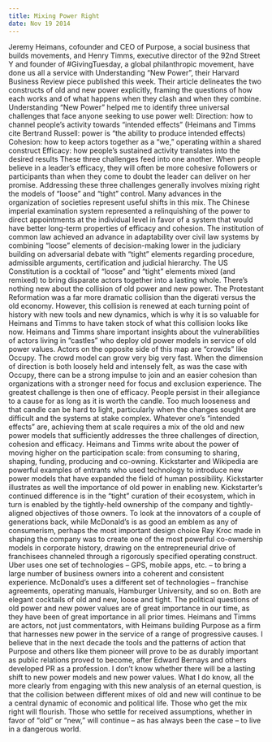 ```yaml
---
title: Mixing Power Right
date: Nov 19 2014
---
```


Jeremy Heimans, cofounder and CEO of Purpose, a social business that builds movements, and Henry Timms, executive director of the 92nd Street Y and founder of #GivingTuesday, a global philanthropic movement, have done us all a service with Understanding “New Power”, their Harvard Business Review piece published this week. Their article delineates the two constructs of old and new power explicitly, framing the questions of how each works and of what happens when they clash and when they combine. Understanding “New Power” helped me to identify three universal challenges that face anyone seeking to use power well: Direction: how to channel people’s activity towards “intended effects” (Heimans and Timms cite Bertrand Russell: power is “the ability to produce intended effects) Cohesion: how to keep actors together as a “we,” operating within a shared construct Efficacy: how people’s sustained activity translates into the desired results These three challenges feed into one another. When people believe in a leader’s efficacy, they will often be more cohesive followers or participants than when they come to doubt the leader can deliver on her promise. Addressing these three challenges generally involves mixing right the models of “loose” and “tight” control. Many advances in the organization of societies represent useful shifts in this mix. The Chinese imperial examination system represented a relinquishing of the power to direct appointments at the individual level in favor of a system that would have better long-term properties of efficacy and cohesion. The institution of common law achieved an advance in adaptability over civil law systems by combining “loose” elements of decision-making lower in the judiciary building on adversarial debate with “tight” elements regarding procedure, admissible arguments, certification and judicial hierarchy. The US Constitution is a cocktail of “loose” and “tight” elements mixed (and remixed) to bring disparate actors together into a lasting whole. There’s nothing new about the collision of old power and new power. The Protestant Reformation was a far more dramatic collision than the digerati versus the old economy. However, this collision is renewed at each turning point of history with new tools and new dynamics, which is why it is so valuable for Heimans and Timms to have taken stock of what this collision looks like now. Heimans and Timms share important insights about the vulnerabilities of actors living in “castles” who deploy old power models in service of old power values. Actors on the opposite side of this map are “crowds” like Occupy. The crowd model can grow very big very fast. When the dimension of direction is both loosely held and intensely felt, as was the case with Occupy, there can be a strong impulse to join and an easier cohesion than organizations with a stronger need for focus and exclusion experience. The greatest challenge is then one of efficacy. People persist in their allegiance to a cause for as long as it is worth the candle. Too much looseness and that candle can be hard to light, particularly when the changes sought are difficult and the systems at stake complex. Whatever one’s “intended effects” are, achieving them at scale requires a mix of the old and new power models that sufficiently addresses the three challenges of direction, cohesion and efficacy. Heimans and Timms write about the power of moving higher on the participation scale: from consuming to sharing, shaping, funding, producing and co-owning. Kickstarter and Wikipedia are powerful examples of entrants who used technology to introduce new power models that have expanded the field of human possibility. Kickstarter illustrates as well the importance of old power in enabling new. Kickstarter’s continued difference is in the “tight” curation of their ecosystem, which in turn is enabled by the tightly-held ownership of the company and tightly-aligned objectives of those owners. To look at the innovators of a couple of generations back, while McDonald’s is as good an emblem as any of consumerism, perhaps the most important design choice Ray Kroc made in shaping the company was to create one of the most powerful co-ownership models in corporate history, drawing on the entrepreneurial drive of franchisees channeled through a rigorously specified operating construct. Uber uses one set of technologies – GPS, mobile apps, etc. – to bring a large number of business owners into a coherent and consistent experience. McDonald’s uses a different set of technologies – franchise agreements, operating manuals, Hamburger University, and so on. Both are elegant cocktails of old and new, loose and tight. The political questions of old power and new power values are of great importance in our time, as they have been of great importance in all prior times. Heimans and Timms are actors, not just commentators, with Heimans building Purpose as a firm that harnesses new power in the service of a range of progressive causes. I believe that in the next decade the tools and the patterns of action that Purpose and others like them pioneer will prove to be as durably important as public relations proved to become, after Edward Bernays and others developed PR as a profession. I don’t know whether there will be a lasting shift to new power models and new power values. What I do know, all the more clearly from engaging with this new analysis of an eternal question, is that the collision between different mixes of old and new will continue to be a central dynamic of economic and political life. Those who get the mix right will flourish. Those who settle for received assumptions, whether in favor of “old” or “new,” will continue – as has always been the case – to live in a dangerous world.
